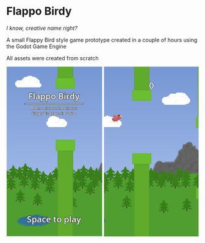 # Flappo Birdy

*I know, creative name right?*

A small Flappy Bird style game prototype created in a couple of hours using the Godot Game Engine

All assets were created from scratch

![Game](Screenshots/Game.png)
